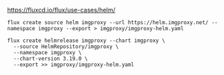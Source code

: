 https://fluxcd.io/flux/use-cases/helm/

```
flux create source helm imgproxy --url https://helm.imgproxy.net/ --namespace imgproxy --export > imgproxy/imgproxy-helm.yaml
```

```
flux create helmrelease imgproxy --chart imgproxy \
  --source HelmRepository/imgproxy \
  --namespace imgproxy \
  --chart-version 3.19.0 \
  --export >> imgproxy/imgproxy-helm.yaml
```
